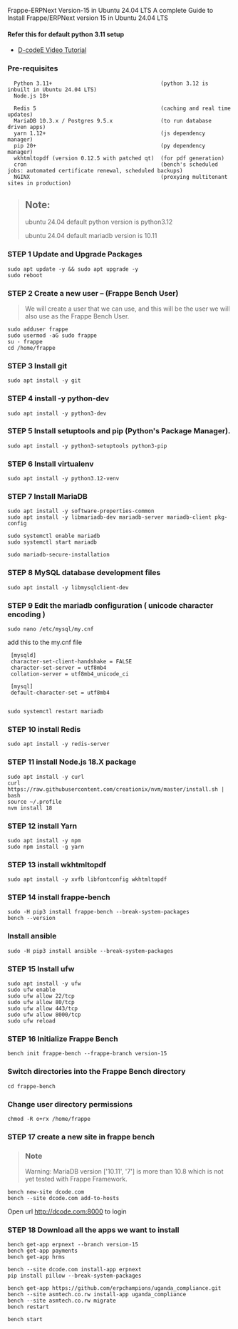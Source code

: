 Frappe-ERPNext Version-15 in Ubuntu 24.04 LTS
A complete Guide to Install Frappe/ERPNext version 15  in Ubuntu 24.04 LTS


#### Refer this for default python 3.11 setup

- [D-codeE Video Tutorial](https://youtu.be/zU41gq7nji4)

### Pre-requisites 

      Python 3.11+                                  (python 3.12 is inbuilt in Ubuntu 24.04 LTS)
      Node.js 18+
      
      Redis 5                                       (caching and real time updates)
      MariaDB 10.3.x / Postgres 9.5.x               (to run database driven apps)
      yarn 1.12+                                    (js dependency manager)
      pip 20+                                       (py dependency manager)
      wkhtmltopdf (version 0.12.5 with patched qt)  (for pdf generation)
      cron                                          (bench's scheduled jobs: automated certificate renewal, scheduled backups)
      NGINX                                         (proxying multitenant sites in production)


> ## Note:
> ubuntu 24.04 default python version is python3.12
> 
> ubuntu 24.04 default mariadb version is 10.11

### STEP 1 Update and Upgrade Packages

    sudo apt update -y && sudo apt upgrade -y
    sudo reboot

### STEP 2 Create a new user – (Frappe Bench User)
> We will create a user that we can use, and this will be the user we will also use as the Frappe Bench User.

    sudo adduser frappe
    sudo usermod -aG sudo frappe
    su - frappe
    cd /home/frappe
    
### STEP 3 Install git
    sudo apt install -y git

### STEP 4 install -y python-dev 
    sudo apt install -y python3-dev

### STEP 5 Install setuptools and pip (Python's Package Manager).
    sudo apt install -y python3-setuptools python3-pip 

### STEP 6 Install virtualenv
    sudo apt install -y python3.12-venv
    
### STEP 7 Install MariaDB
    sudo apt install -y software-properties-common 
    sudo apt install -y libmariadb-dev mariadb-server mariadb-client pkg-config
    
    sudo systemctl enable mariadb
    sudo systemctl start mariadb
    
    sudo mariadb-secure-installation
    
### STEP 8  MySQL database development files
    sudo apt install -y libmysqlclient-dev

### STEP 9 Edit the mariadb configuration ( unicode character encoding )
    sudo nano /etc/mysql/my.cnf

add this to the my.cnf file
    
     [mysqld]
     character-set-client-handshake = FALSE
     character-set-server = utf8mb4
     collation-server = utf8mb4_unicode_ci

     [mysql]
     default-character-set = utf8mb4


    sudo systemctl restart mariadb

### STEP 10 install Redis
    sudo apt install -y redis-server

### STEP 11 install Node.js 18.X package
    sudo apt install -y curl 
    curl https://raw.githubusercontent.com/creationix/nvm/master/install.sh | bash
    source ~/.profile
    nvm install 18 

### STEP 12  install Yarn
    sudo apt install -y npm
    sudo npm install -g yarn

### STEP 13 install wkhtmltopdf
    sudo apt install -y xvfb libfontconfig wkhtmltopdf
    
### STEP 14 install frappe-bench
    sudo -H pip3 install frappe-bench --break-system-packages
    bench --version 

### Install ansible
    sudo -H pip3 install ansible --break-system-packages

### STEP 15 Install ufw 
    sudo apt install -y ufw
    sudo ufw enable
    sudo ufw allow 22/tcp
    sudo ufw allow 80/tcp
    sudo ufw allow 443/tcp
    sudo ufw allow 8000/tcp
    sudo ufw reload
    
### STEP 16 Initialize Frappe Bench 
    bench init frappe-bench --frappe-branch version-15

### Switch directories into the Frappe Bench directory
    cd frappe-bench

### Change user directory permissions
    chmod -R o+rx /home/frappe
     
### STEP 17 create a new site in frappe bench 

>### Note 
>Warning: MariaDB version ['10.11', '7'] is more than 10.8 which is not yet tested with Frappe Framework.
    
    bench new-site dcode.com
    bench --site dcode.com add-to-hosts

Open url http://dcode.com:8000 to login 


### STEP 18 Download all the apps we want to install
    bench get-app erpnext --branch version-15
    bench get-app payments
    bench get-app hrms
    
    bench --site dcode.com install-app erpnext
    pip install pillow --break-system-packages

    bench get-app https://github.com/erpchampions/uganda_compliance.git 
    bench --site asmtech.co.rw install-app uganda_compliance
    bench --site asmtech.co.rw migrate
    bench restart
    
    bench start

    
